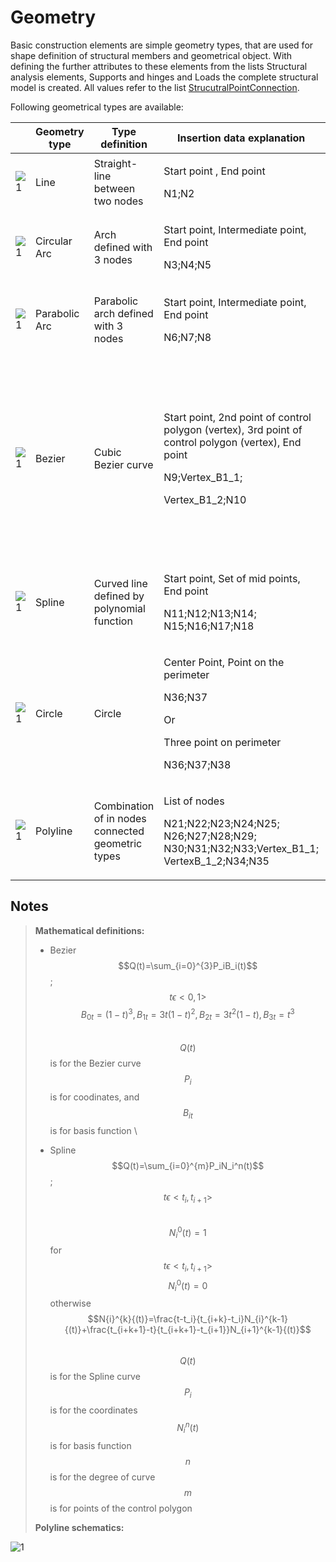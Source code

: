 # Geometry

Basic construction elements are simple geometry types, that are used for shape definition of structural members and geometrical object. With defining the further attributes to these elements from the lists Structural analysis elements, Supports and hinges and Loads the complete structural model is created. All values refer to the list [StrucutralPointConnection](https://saf.guide/Content/A\_Objects/5\_StructuralPointConnection.htm).

Following geometrical types are available:

|                                                      | Geometry type | Type definition                                              | Insertion data explanation                                                                                                                                  | SAF geometry strings                                              | Notes                                                                                                                                                                                                                                                                                            |
| ---------------------------------------------------- | ------------- | ------------------------------------------------------------ | ----------------------------------------------------------------------------------------------------------------------------------------------------------- | ----------------------------------------------------------------- | ------------------------------------------------------------------------------------------------------------------------------------------------------------------------------------------------------------------------------------------------------------------------------------------------ |
| ![1](../.gitbook/assets/4\_geometry\_line.png)       | Line          | Straight-line between two nodes                              | <p>Start point , End point</p><p>N1;N2</p>                                                                                                                  | Line                                                              | -                                                                                                                                                                                                                                                                                                |
| ![1](../.gitbook/assets/4\_geometry\_CA\_2.png)      | Circular Arc  | Arch defined with 3 nodes                                    | <p>Start point, Intermediate point, End point</p><p>N3;N4;N5</p>                                                                                            | Circular Arc                                                      | -                                                                                                                                                                                                                                                                                                |
| ![1](../.gitbook/assets/4\_geometry\_PA.png)         | Parabolic Arc | <p>Parabolic arch defined with 3 nodes<br></p>               | <p>Start point, Intermediate point, End point</p><p>N6;N7;N8</p>                                                                                            | Parabolic Arc                                                     | -                                                                                                                                                                                                                                                                                                |
| ![1](../.gitbook/assets/4\_geometry\_bezier.png)     | Bezier        | Cubic Bezier curve                                           | <p>Start point, 2nd point of control polygon (vertex), 3rd point of control polygon (vertex), End point</p><p>N9;Vertex_B1_1;</p><p>Vertex_B1_2;N10<br></p> | Bezier                                                            | <p>N9 and N10 stands for start and end node</p><p>Vertex_B1_1, Vertex_B1_2 define vertexes of bezier curve</p><p>All values refers to list StrucutralPointConnection</p><p>Bezier curve is parabolic, when 2nd and 3rd control points are the identical (values of coordinates are the same)</p> |
| ![1](../.gitbook/assets/4\_geomery\_spline.png)      | Spline        | Curved line defined by polynomial function                   | <p>Start point, Set of mid points, End point</p><p>N11;N12;N13;N14; N15;N16;N17;N18<br></p>                                                                  | Spline-8                                                          | "Spline-#" where "#" stands for number of nodes defining the spline                                                                                                                                                                                                                              |
| ![1](../.gitbook/assets/4\_geometry\_circle.png)     | Circle        | Circle                                                       | <p>Center Point, Point on the perimeter</p><p>N36;N37</p><p>Or</p><p>Three point on perimeter</p><p>N36;N37;N38<br></p>                                     | <p>Circle and Point<br></p><p>or</p><p>Circle by 3 points<br></p> | <p>Circle is not valid to define StrucutralCurveMember<br></p>                                                                                                                                                                                                                                   |
| ![1](../.gitbook/assets/4\_Geometry\_poly\_line.png) | Polyline      | <p>Combination of in nodes connected geometric types<br></p> | <p>List of nodes</p><p>N21;N22;N23;N24;N25; N26;N27;N28;N29; N30;N31;N32;N33;Vertex_B1_1; VertexB_1_2;N34;N35<br></p>                                         | Line;Line;Spline-7;Line;Circular Arc;Line;Bezier;Line             | <p>Detail explanation can be found in notes below<br></p>                                                                                                                                                                                                                                        |

## Notes


>**Mathematical definitions:**
>
>* Bezier   \
>  $$Q(t)=\sum_{i=0}^{3}P_iB_i(t)$$ ; $$t\epsilon<0,1>$$  $$B_{0t}=(1-t)^3,B_{1t}=3t(1-t)^2,B_{2t}=3t^2(1-t),B_{3t}=t^3$$    \
>  $$Q(t)$$ is for the Bezier curve  \
>  $$P_{i}$$ is for coodinates, and  \
>  $$B_{it}$$is for basis function  \
>
>* Spline\
>  $$Q(t)=\sum_{i=0}^{m}P_iN_i^n(t)$$ ; $$t\epsilon<t_i,t_{i+1}>$$ \
>  $$N_i^0(t)=1$$for$$t\epsilon<t_i,t_{i+1}>$$  $$N_i^0(t)=0$$otherwise  $$N{i}^{k}{(t)}=\frac{t-t_i}{t_{i+k}-t_i}N_{i}^{k-1}{(t)}+\frac{t_{i+k+1}-t}{t_{i+k+1}-t_{i+1}}N_{i+1}^{k-1}{(t)}$$  \
>  $$Q(t)$$is for the Spline curve  \
>  $$P_i$$is for the coordinates  \
>  $$N_i^n(t)$$is for basis function  \
>  $$n$$is for the degree of curve  \
>  $$m$$is for points of the control polygon
>
>**Polyline schematics:**

![1](../.gitbook/assets/4\_Geometry\_poly\_line\_2.png)

